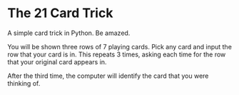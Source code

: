 # The 21 Card Trick
A simple card trick in Python. Be amazed.

You will be shown three rows of 7 playing cards.
Pick any card and input the row that your card is in.
This repeats 3 times, asking each time for the row that your original card appears in.

After the third time, the computer will identify the card that you were thinking of.
